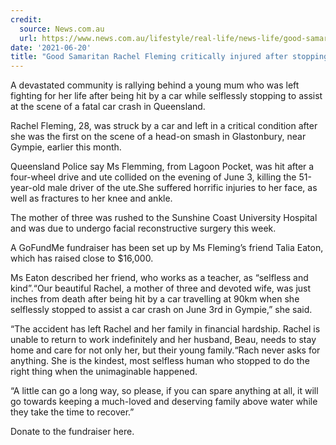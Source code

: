 ```yaml
---
credit:
  source: News.com.au
  url: https://www.news.com.au/lifestyle/real-life/news-life/good-samaritan-rachel-fleming-critically-injured-after-stopping-to-help-at-fatal-queensland-crash/news-story/db9f503eb589a6d52fe42e08e1c5f5b0
date: '2021-06-20'
title: "Good Samaritan Rachel Fleming critically injured after stopping to help at fatal Queensland crash"
---
```

A devastated community is rallying behind a young mum who was left fighting for her life after being hit by a car while selflessly stopping to assist at the scene of a fatal car crash in Queensland.

Rachel Fleming, 28, was struck by a car and left in a critical condition after she was the first on the scene of a head-on smash in Glastonbury, near Gympie, earlier this month.

Queensland Police say Ms Flemming, from Lagoon Pocket, was hit after a four-wheel drive and ute collided on the evening of June 3, killing the 51-year-old male driver of the ute.She suffered horrific injuries to her face, as well as fractures to her knee and ankle.

The mother of three was rushed to the Sunshine Coast University Hospital and was due to undergo facial reconstructive surgery this week.

A GoFundMe fundraiser has been set up by Ms Fleming’s friend Talia Eaton, which has raised close to $16,000.

Ms Eaton described her friend, who works as a teacher, as “selfless and kind”.“Our beautiful Rachel, a mother of three and devoted wife, was just inches from death after being hit by a car travelling at 90km when she selflessly stopped to assist a car crash on June 3rd in Gympie,” she said.

“The accident has left Rachel and her family in financial hardship. Rachel is unable to return to work indefinitely and her husband, Beau, needs to stay home and care for not only her, but their young family.“Rach never asks for anything. She is the kindest, most selfless human who stopped to do the right thing when the unimaginable happened.

“A little can go a long way, so please, if you can spare anything at all, it will go towards keeping a much-loved and deserving family above water while they take the time to recover.”

Donate to the fundraiser here.

